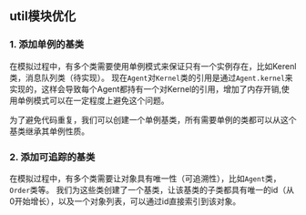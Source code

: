## util模块优化

### 1. 添加单例的基类

在模拟过程中，有多个类需要使用单例模式来保证只有一个实例存在，比如Kerenl类，消息队列类（待实现）。
现在`Agent`对`Kernel`类的引用是通过`Agent.kernel`来实现的，这样会导致每个Agent都持有一个对Kernel的引用，增加了内存开销,使用单例模式可以在一定程度上避免这个问题。

为了避免代码重复，我们可以创建一个单例基类，所有需要单例的类都可以从这个基类继承其单例性质。


### 2. 添加可追踪的基类
在模拟过程中，有多个类需要让对象具有唯一性（可追溯性），比如`Agent`类，`Order`类等。
我们为这些类创建了一个基类，让该基类的子类都具有唯一的id（从0开始增长），以及一个对象列表，可以通过id直接索引到该对象。




